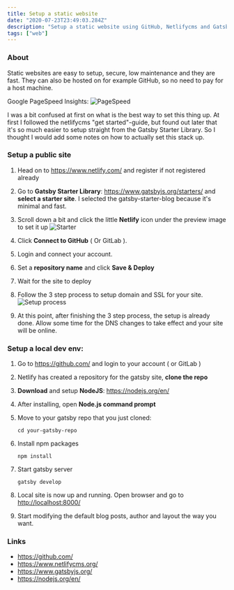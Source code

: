 ```yaml
---
title: Setup a static website
date: "2020-07-23T23:49:03.284Z"
description: "Setup a static website using GitHub, Netlifycms and Gatsby"
tags: ["web"]
---
```


### About

Static websites are easy to setup, secure, low maintenance and they are fast. 
They can also be hosted on for example GitHub, so no need to pay for a host machine.

Google PageSpeed Insights:
![PageSpeed](https://i.imgur.com/XvEHHVZ.png)

I was a bit confused at first on what is the best way to set this thing up.
At first I followed the netlifycms "get started"-guide, but found out later that it's so much easier to setup straight
from the Gatsby Starter Library. So I thought I would add some notes on how to actually set this stack up.


### Setup a public site
1. Head on to <https://www.netlify.com/> and register if not registered already

2. Go to **Gatsby Starter Library**: <https://www.gatsbyjs.org/starters/> and **select a starter site**. I selected the 
gatsby-starter-blog because it's minimal and fast.

3. Scroll down a bit and click the little **Netlify** icon under the preview image to set it up
![Starter](https://i.imgur.com/JZcBCZN.jpg)

4. Click **Connect to GitHub** ( Or GitLab ).

5. Login and connect your account.

6. Set a **repository name** and click **Save & Deploy**

7. Wait for the site to deploy

8. Follow the 3 step process to setup domain and SSL for your site.
![Setup process](https://i.imgur.com/GJZdan9.png)

9. At this point, after finishing the 3 step process, the setup is already done. 
Allow some time for the DNS changes to take effect and your site will be online.

### Setup a local dev env:
1. Go to <https://github.com/> and login to your account ( or GitLab )
2. Netlify has created a repository for the gatsby site, **clone the repo**
3. **Download** and setup **NodeJS**: <https://nodejs.org/en/>
4. After installing, open **Node.js command prompt**
5. Move to your gatsby repo that you just cloned:

    ```cd your-gatsby-repo```
6. Install npm packages

    ```npm install```
7. Start gatsby server

    ```gatsby develop```
8. Local site is now up and running. Open browser and go to <http://localhost:8000/>

9. Start modifying the default blog posts, author and layout the way you want.


### Links
- <https://github.com/>
- <https://www.netlifycms.org/>
- <https://www.gatsbyjs.org/>
- <https://nodejs.org/en/>


